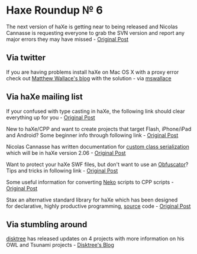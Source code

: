 [_template]: roundup.html
# Haxe Roundup № 6

The next version of haXe is getting near to being released and Nicolas Cannasse is requesting everyone to grab the SVN version and report any major errors they may have missed - [Original Post][link 1]

## Via twitter
If you are having problems install haXe on Mac OS X with a proxy error check out [Matthew Wallace's blog][link 2] with the solution - via [mswallace][link 3]

## Via haXe mailing list
If your confused with type casting in haXe, the following link should clear everything up for you - [Original Post][link 4]

New to haXe/CPP and want to create projects that target Flash, iPhone/iPad and Android? Some beginner info through following link - [Original Post][link 5]

Nicolas Cannasse has written documentation for [custom class serialization][link 6] which will be in haXe version 2.06 - [Original Post][link 7]

Want to protect your haXe SWF files, but don't want to use an [Obfuscator][link 8]? Tips and tricks in following link - [Original Post][link 9]

Some useful information for converting [Neko][link 10] scripts to CPP scripts - [Original Post][link 11]

Stax an alternative standard library for haXe which has been designed for declarative, highly productive programming, [source][link 12] code - [Original Post][link 13]

## Via stumbling around
[disktree][link 14] has released updates on 4 projects with more information on his OWL and Tsunami projects - [Disktree's Blog][link 15]

[link 1]: http://haxe.1354130.n2.nabble.com/Request-for-Testing-td5419313.html#a5419313 "haXe version 2.06 request for testing - haXe Mailing List"
[link 2]: http://matthewsloanwallace.com/haxe-could-not-connect-on-google-install-erro "haXe Mac OS X proxy error - Matthew Wallace Blog"
[link 3]: http://twitter.com/mswallace "@mswallace"
[link 4]: http://haxe.1354130.n2.nabble.com/Casting-confusion-td5410259.html#a5410259 "Type Casting Confusion - haXe Mailing List"
[link 5]: http://haxe.1354130.n2.nabble.com/cross-compiling-Flash-C-td5388820.html#a5388820 "haXe / CPP Beginner - haXe Mailing List"
[link 6]: http://haxe.org/manual/serialization "haXe Manual - Serialization"
[link 7]: http://haxe.1354130.n2.nabble.com/Custom-Serialization-td5385904.html#a5385904 "haXe custom serialization - haXe Mailing List"
[link 8]: http://en.wikipedia.org/wiki/ActionScript_code_protection "Wiki Actionscript protection - haXe related"
[link 9]: http://haxe.1354130.n2.nabble.com/Obfuscator-for-haXe-compiled-SWFs-td5383364.html#a5383364 "Obfuscator for haXe SWF's - haXe Mailing List"
[link 10]: http://haxe.org/doc/start/neko "haXe Manual - Neko"
[link 11]: http://haxe.1354130.n2.nabble.com/hxcpp-command-line-application-td5414039.html#a5414039 "haXe Neko to CPP - haXe Mailing List"
[link 12]: http://github.com/jdegoes/stax "Stax Github Page"
[link 13]: http://haxe.1354130.n2.nabble.com/ANN-Stax-An-Alternate-Standard-Library-for-HaXe-tp5420317p5420317.html "Stax an alternative standard library for haXe - haXe Mailing List"
[link 14]: https://twitter.com/disktree "@disktree"
[link 15]: http://blog.disktree.net/?p=117 "Disktree's Blog"

